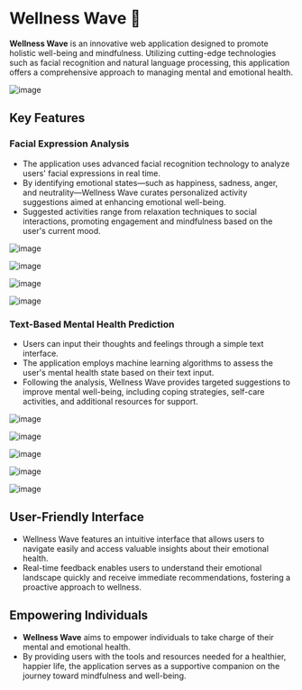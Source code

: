 # Wellness Wave 🌱

**Wellness Wave** is an innovative web application designed to promote holistic well-being and mindfulness. Utilizing cutting-edge technologies such as facial recognition and natural language processing, this application offers a comprehensive approach to managing mental and emotional health.

![image](https://github.com/user-attachments/assets/90941c01-d836-4b94-855d-d62ca319cb88)


## Key Features

### Facial Expression Analysis
- The application uses advanced facial recognition technology to analyze users' facial expressions in real time.
- By identifying emotional states—such as happiness, sadness, anger, and neutrality—Wellness Wave curates personalized activity suggestions aimed at enhancing emotional well-being.
- Suggested activities range from relaxation techniques to social interactions, promoting engagement and mindfulness based on the user's current mood.

![image](https://github.com/user-attachments/assets/1de5164a-501f-411a-93b7-eb62d2e6c77d)

![image](https://github.com/user-attachments/assets/d0d09187-ee47-4c0f-8b52-1e879f2b5518)

![image](https://github.com/user-attachments/assets/37e2a582-d522-47bc-b38f-81b35be5c2ad)

![image](https://github.com/user-attachments/assets/86aaef81-bc8d-4d81-b11f-063d1671e8ca)

### Text-Based Mental Health Prediction
- Users can input their thoughts and feelings through a simple text interface.
- The application employs machine learning algorithms to assess the user's mental health state based on their text input.
- Following the analysis, Wellness Wave provides targeted suggestions to improve mental well-being, including coping strategies, self-care activities, and additional resources for support.

![image](https://github.com/user-attachments/assets/d813c089-28ea-4803-8a5a-04098ecd4a4f)

![image](https://github.com/user-attachments/assets/1e68696b-c59b-432f-840c-3903dfdb0e17)

![image](https://github.com/user-attachments/assets/5174d2e6-c0d8-4250-beaa-293488dbf6cf)

![image](https://github.com/user-attachments/assets/bac3e6eb-ef06-4d74-a88c-a53656d044e1)

![image](https://github.com/user-attachments/assets/d14eac54-8dc7-491b-bd2a-6c5a45d36a08)


## User-Friendly Interface
- Wellness Wave features an intuitive interface that allows users to navigate easily and access valuable insights about their emotional health.
- Real-time feedback enables users to understand their emotional landscape quickly and receive immediate recommendations, fostering a proactive approach to wellness.

## Empowering Individuals
- **Wellness Wave** aims to empower individuals to take charge of their mental and emotional health.
- By providing users with the tools and resources needed for a healthier, happier life, the application serves as a supportive companion on the journey toward mindfulness and well-being.

